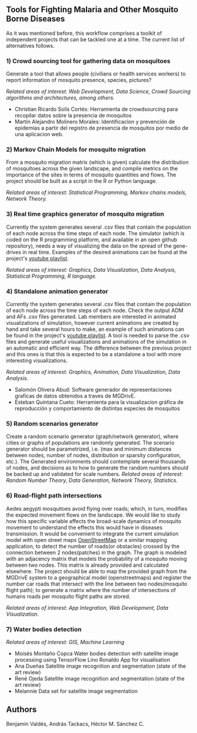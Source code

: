 ## Tools for Fighting Malaria and Other Mosquito Borne Diseases

As it was mentioned before, this workflow comprises a toolkit of independent projects that can be tackled one at a time. The current list of alternatives follows.

### 1) Crowd sourcing tool for gathering data on mosquitoes

Generate a tool that allows people (civilians or health services workers) to report information of mosquito presence, species, pictures?

_Related areas of interest: Web Development, Data Science, Crowd Sourcing algorithms and architectures, among others._

* Christian Ricardo Solís Cortés:	Herramienta de crowdsourcing para recopilar datos sobre la presencia de mosquitos
* Martín Alejandro Molinero Morales:	Identificacion y prevención de epidemias a partir del registro de presencia de mosquitos por medio de una aplicacion web.

### 2) Markov Chain Models for mosquito migration

From a mosquito migration matrix (which is given) calculate the distribution of mosquitoes across the given landscape, and compile metrics on the importance of the sites in terms of mosquito quantities and flows. The project should be built as a script in the R or Python language.

_Related areas of interest: Statistical Programming, Markov chains models, Network Theory._

### 3) Real time graphics generator of mosquito migration

Currently the system generates several .csv files that contain the population of each node across the time steps of each node. The simulator (which is coded on the R programming platform, and available in an open github repository), needs a way of visualizing the data on the spread of the gene-drives in real time. Examples of the desired animations can be found at the project's <a href="https://www.youtube.com/playlist?list=PLRzY6w7pvIWqFJi94ZfhPkSVnazlUylpN">youtube playlist</a>.

_Related areas of interest: Graphics, Data Visualization, Data Analysis, Statistical Programming, R language._

### 4) Standalone animation generator

Currently the system generates several .csv files that contain the population of each node across the time steps of each node. Check the output ADM and AFs .csv files generated. Lab members are interested in animated visualizations of simulation, however current animations are created by hand and take several hours to make, an example of such animations can be found in the project's <a href="https://www.youtube.com/playlist?list=PLRzY6w7pvIWqFJi94ZfhPkSVnazlUylpN">youtube playlist</a>. A tool is needed to parse the .csv files and generate useful visualizations and animations of the simulation in an automatic and efficient way. The difference between the previous project and this ones is that this is expected to be a standalone a tool with more interesting visualizations.

_Related areas of interest: Graphics, Animation, Data Visualization, Data Analysis._

* Salomón Olivera Abud:	Software generador de representaciones graficas de datos obtenidos a traves de MGDrivE.
* Esteban Quintana Cueto:	Herramienta para la visualizacion gráfica de reproducción y comportamiento de distintas especies de mosquitos

### 5) Random scenarios generator

Create a random scenario generator (graph/network generator), where cities or graphs of populations are randomly generated. The scenario generator should be parametrized, i.e. (max and minimum distances between nodes, number of nodes, distribution or sparsity configuration, etc.). The Generated environments should contemplate several thousands of nodes, and decisions as to how to generate the random numbers should be backed up and validated for scale numbers.
_Related areas of interest: Random Number Theory, Data Generation, Network Theory, Statistics._

### 6) Road-flight path intersections

Aedes aegypti mosquitoes avoid flying over roads; which, in turn, modifies the expected movement flows on the landscape. We would like to study how this specific variable affects the broad-scale dynamics of mosquito movement to understand the effects this would have in diseases transmission. It would be convenient to integrate the current simulation model with open street maps  <a href="https://www.openstreetmap.org">OpenStreetMap</a> or a similar mapping application, to detect the number of roads(or obstacles) crossed by the connection between 2 nodes(patches) in the graph.
The graph is modeled with an adjacency matrix that models the probability of a mosquito moving between two nodes. This matrix is already provided and calculated elsewhere.  The project should be able to map the provided graph from the MGDrivE system to a geographical model (openstreetmaps) and register the number car roads that intersect with the line between two nodes(mosquito flight path); to generate a matrix where the number of intersections of humans roads per mosquito flight paths are stored.

_Related areas of interest: App Integration, Web Development, Data Visualization._


### 7) Water bodies detection

_Related areas of interest: GIS, Machine Learning_

* Moisés Montaño Copca	Water bodies detection with satellite image processing using TensorFlow
Lino Ronaldo	App for visualisation
* Ana Dueñas	Satellite image recognition and segmentation (state of the art review)
* René Ojeda	Satellite image recognition and segmentation (state of the art review)
* Melannie	Data set for satellite image segmentation

## Authors

Benjamín Valdés, András Tackacs, Héctor M. Sánchez C.
